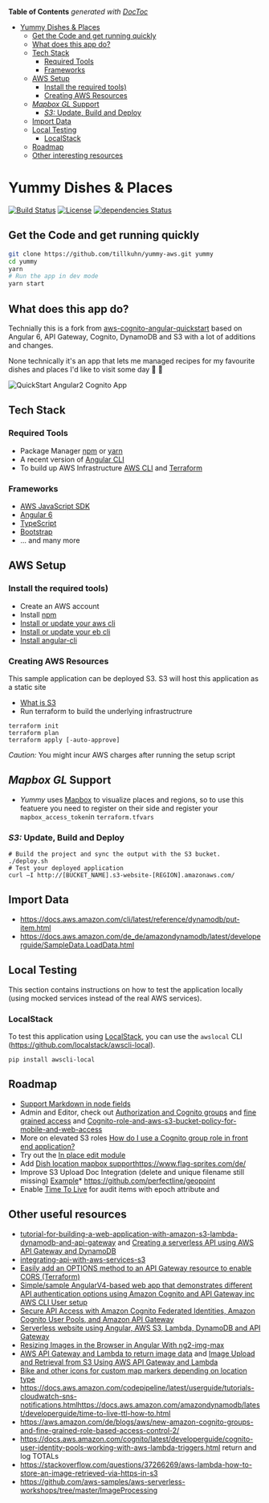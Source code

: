 <!-- START doctoc generated TOC please keep comment here to allow auto update -->
<!-- DON'T EDIT THIS SECTION, INSTEAD RE-RUN doctoc TO UPDATE -->
**Table of Contents**  *generated with [DocToc](https://github.com/thlorenz/doctoc)*

- [Yummy Dishes & Places](#yummy-dishes--places)
  - [Get the Code and get running quickly](#get-the-code-and-get-running-quickly)
  - [What does this app do?](#what-does-this-app-do)
  - [Tech Stack](#tech-stack)
    - [Required Tools](#required-tools)
    - [Frameworks](#frameworks)
  - [AWS Setup](#aws-setup)
    - [Install the required tools)](#install-the-required-tools)
    - [Creating AWS Resources](#creating-aws-resources)
  - [_Mapbox GL_ Support](#_mapbox-gl_-support)
    - [_S3:_ Update, Build and Deploy](#_s3_-update-build-and-deploy)
  - [Import Data](#import-data)
  - [Local Testing](#local-testing)
    - [LocalStack](#localstack)
  - [Roadmap](#roadmap)
  - [Other interesting resources](#other-interesting-resources)

<!-- END doctoc generated TOC please keep comment here to allow auto update -->

Yummy Dishes & Places
===
[![Build Status](https://travis-ci.org/tillkuhn/yummy-aws.svg?branch=master)](https://travis-ci.org/tillkuhn/yummy-aws)
[![License](https://img.shields.io/badge/License-Apache%202.0-blue.svg)](https://opensource.org/licenses/Apache-2.0)
[![dependencies Status](https://david-dm.org/tillkuhn/yummy-aws/status.svg)](https://david-dm.org/tillkuhn/yummy-aws)

## Get the Code and get running quickly
```bash
git clone https://github.com/tillkuhn/yummy-aws.git yummy
cd yummy    
yarn
# Run the app in dev mode
yarn start
```

## What does this app do?

Technially this is a fork from [aws-cognito-angular-quickstart](https://github.com/awslabs/aws-cognito-angular-quickstart) based on Angular 6, API Gateway, Cognito, DynamoDB and S3 with a lot of additions and changes.

None technically it's an app that lets me managed recipes for my favourite dishes and places I'd like to visit some day 🥣 🥡

![QuickStart Angular2 Cognito App](/docs/meta/Cognito-Angular2-QuickStart.png?raw=true)

## Tech Stack
### Required Tools
* Package Manager [npm](https://www.npmjs.com/) or [yarn](https://yarnpkg.com)
* A recent version of [Angular CLI](https://github.com/angular/angular-cli)
* To build up AWS Infrastructure [AWS CLI](http://docs.aws.amazon.com/cli/latest/userguide/installing.html) and [Terraform](https://www.terraform.io/intro/getting-started/install.html)

### Frameworks
* [AWS JavaScript SDK](http://docs.aws.amazon.com/AWSJavaScriptSDK/guide/browser-intro.html)
* [Angular 6](https://angular.io/guide/quickstart)
* [TypeScript](https://www.typescriptlang.org/docs/tutorial.html)
* [Bootstrap](http://getbootstrap.com/)
* ... and many more 

## AWS Setup
### Install the required tools)
* Create an AWS account
* Install [npm](https://www.npmjs.com/)
* [Install or update your aws cli](http://docs.aws.amazon.com/cli/latest/userguide/installing.html) 
* [Install or update your eb cli](http://docs.aws.amazon.com/elasticbeanstalk/latest/dg/eb-cli3-install.html) 
* [Install angular-cli](https://github.com/angular/angular-cli)


### Creating AWS Resources
This sample application can be deployed S3. S3 will host this application as a static site

* [What is S3](http://docs.aws.amazon.com/AmazonS3/latest/dev/Welcome.html)
* Run terraform to build the underlying infrastructrure

```
terraform init
terraform plan
terraform apply [-auto-approve]
```

*Caution:* You might incur AWS charges after running the setup script

## _Mapbox GL_ Support

* _Yummy_ uses [Mapbox](https://www.mapbox.com/maps/) to visualize places and regions, so to use this featuere you need to register on their side and register your `mapbox_access_token`in `terraform.tfvars`

### _S3:_ Update, Build and Deploy
```
# Build the project and sync the output with the S3 bucket.
./deploy.sh
# Test your deployed application
curl –I http://[BUCKET_NAME].s3-website-[REGION].amazonaws.com/
```
## Import Data

* https://docs.aws.amazon.com/cli/latest/reference/dynamodb/put-item.html
* https://docs.aws.amazon.com/de_de/amazondynamodb/latest/developerguide/SampleData.LoadData.html

## Local Testing

This section contains instructions on how to test the application locally (using mocked services instead of the real AWS services).

### LocalStack

To test this application using [LocalStack](https://github.com/localstack/localstack), you can use the `awslocal` CLI (https://github.com/localstack/awscli-local).
```
pip install awscli-local
```

## Roadmap
* [Support Markdown in node fields](https://github.com/jfcere/ngx-markdown)
* Admin and Editor, check out [Authorization and Cognito groups](ttps://stackoverflow.com/questions/41828359/how-do-i-access-the-group-for-a-cognito-user-account) and [fine grained access](https://aws.amazon.com/de/blogs/mobile/building-fine-grained-authorization-using-amazon-cognito-user-pools-groups/) and [Cognito-role-and-aws-s3-bucket-policy-for-mobile-and-web-access](https://stackoverflow.com/questions/34214240/cognito-role-and-aws-s3-bucket-policy-for-mobile-and-web-access) 
* More on elevated S3 roles [How do I use a Cognito group role in front end application?](https://www.reddit.com/r/aws/comments/808cf9/how_do_i_use_a_cognito_group_role_in_front_end/) 
* Try out the [In place edit module](https://github.com/qontu/ngx-inline-editor)
* Add [Dish location mapbox support](https://angularfirebase.com/lessons/build-realtime-maps-in-angular-with-mapbox-gl/)https://www.flag-sprites.com/de/
* Improve S3 Upload Doc Integration (delete and unique filename still missing) [Example](https://docs.aws.amazon.com/sdk-for-javascript/v2/developer-guide/s3-example-photo-album.html)* https://github.com/perfectline/geopoint
* Enable [Time To Live](https://docs.aws.amazon.com/amazondynamodb/latest/developerguide/time-to-live-ttl-how-to.html) for audit items with epoch attribute and

## Other useful resources
* [tutorial-for-building-a-web-application-with-amazon-s3-lambda-dynamodb-and-api-gateway](https://medium.com/employbl/tutorial-for-building-a-web-application-with-amazon-s3-lambda-dynamodb-and-api-gateway-6d3ddf77f15a) and [Creating a serverless API using AWS API Gateway and DynamoDB](https://sanderknape.com/2017/10/creating-a-serverless-api-using-aws-api-gateway-and-dynamodb/)
* [integrating-api-with-aws-services-s3](https://docs.aws.amazon.com/apigateway/latest/developerguide/integrating-api-with-aws-services-s3.html)
* [Easily add an OPTIONS method to an API Gateway resource to enable CORS (Terraform)](https://github.com/squidfunk/terraform-aws-api-gateway-enable-cors)
* [Simple/sample AngularV4-based web app that demonstrates different API authentication options using Amazon Cognito and API Gateway inc AWS CLI User setup](https://github.com/aws-samples/aws-cognito-apigw-angular-auth)
* [Secure API Access with Amazon Cognito Federated Identities, Amazon Cognito User Pools, and Amazon API Gateway](https://aws.amazon.com/de/blogs/compute/secure-api-access-with-amazon-cognito-federated-identities-amazon-cognito-user-pools-and-amazon-api-gateway/)
* [Serverless website using Angular, AWS S3, Lambda, DynamoDB and API Gateway](http://www.carbonrider.com/2018/05/11/serverless-website-using-angular-aws-s3-lambda-dynamodb-and-api-gateway/)
* [Resizing Images in the Browser in Angular With ng2-img-max](https://alligator.io/angular/resizing-images-in-browser-ng2-img-max/)
* [AWS API Gateway and Lambda to return image data](https://stackoverflow.com/questions/35804042/aws-api-gateway-and-lambda-to-return-image) and [Image Upload and Retrieval from S3 Using AWS API Gateway and Lambda](https://medium.com/think-serverless/image-upload-and-retrieval-from-s3-using-aws-api-gateway-and-lambda-b4c2961e8d1)
* [Bike and other icons for custom map markers depending on location type](https://icons8.com/icon/set/bike/windows)
* https://docs.aws.amazon.com/codepipeline/latest/userguide/tutorials-cloudwatch-sns-notifications.htmlhttps://docs.aws.amazon.com/amazondynamodb/latest/developerguide/time-to-live-ttl-how-to.html
* https://aws.amazon.com/de/blogs/aws/new-amazon-cognito-groups-and-fine-grained-role-based-access-control-2/
* https://docs.aws.amazon.com/cognito/latest/developerguide/cognito-user-identity-pools-working-with-aws-lambda-triggers.html return and log TOTALs 
* https://stackoverflow.com/questions/37266269/aws-lambda-how-to-store-an-image-retrieved-via-https-in-s3
* https://github.com/aws-samples/aws-serverless-workshops/tree/master/ImageProcessing 
